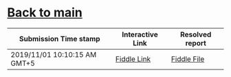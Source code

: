 # [Back to main](https://github.com/glaghari/database-assignement-2019)
|Submission Time stamp          | Interactive Link                                                                              | Resolved report                                                                              |
| ----------------------------- | --------------------------------------------------------------------------------------------- | -------------------------------------------------------------------------------------------- |
| 2019/11/01 10:10:15 AM GMT+5 | [Fiddle Link](https://dbfiddle.uk/?rdbms=oracle_11.2&fiddle=102b38534263006420842a7808ddb016) | [Fiddle File](processed/csm-60/102b38534263006420842a7808ddb016.md) |
